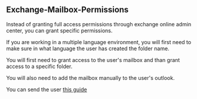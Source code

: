 ## Exchange-Mailbox-Permissions

Instead of granting full access permissions through exchange online admin center, you can grant specific permissions.

If you are working in a multiple language environment, you will first need to make sure in what language the user has created the folder name.

You will first need to grant access to the user's mailbox and than grant access to a specific folder.

You will also need to add the mailbox manually to the user's outlook.

You can send the user [this guide](https://support.microsoft.com/en-us/office/open-and-use-a-shared-mailbox-in-outlook-d94a8e9e-21f1-4240-808b-de9c9c088afd)
